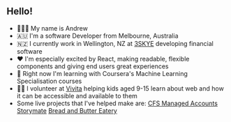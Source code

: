 ## Hello!

- 👩🏻‍💻 My name is Andrew
- 🇦🇺 I'm a software Developer from Melbourne, Australia
- :new_zealand: I currently work in Wellington, NZ at [3SKYE](https://www.3skye.com/) developing financial software
- ❤️ I'm especially excited by React, making readable, flexible components and giving end users great experiences
- :abacus: Right now I'm learning with Coursera's Machine Learning Specialisation courses
- 👦👧 I volunteer at [Vivita](https://vivita.kiwi/) helping kids aged 9-15 learn about web and how it can be accessible and available to them
- Some live projects that I've helped make are: 
[CFS Managed Accounts](https://managed-accounts.cfs.com.au/performance/signature) 
[Storymate](https://storymate.dev/)
[Bread and Butter Eatery](https://breadandbuttereatery.com/)
